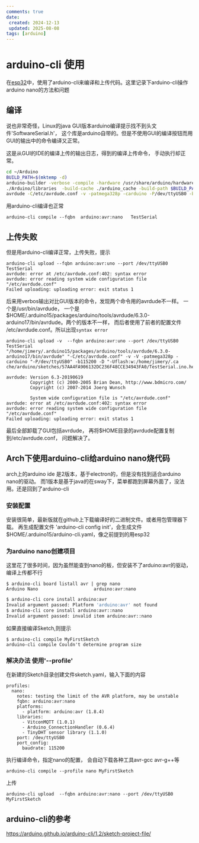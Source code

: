 ```yaml
---
comments: true
date: 
 created: 2024-12-13
 updated: 2025-08-08
tags: [arduino]
---
```


# arduino-cli 使用
在[esp32](esp32.md)中，使用了arduino-cli来编译和上传代码。这里记录下arduino-cli操作arduino nano的方法和问题

## 编译
说也非常奇怪，Linux的java GUI版本arduino编译提示找不到头文件'SoftwareSerial.h'， 这个库是arduino自带的。但是不使用GUI的编译按钮而用GUI的输出中的命令编译又正常。 

这是从GUI的IDE的编译上传的输出日志，得到的编译上传命令， 手动执行却正常。
```sh
cd ~/Arduino
BUILD_PATH=$(mktemp -d)
arduino-builder -verbose -compile -hardware /usr/share/arduino/hardware -tools /usr/share/arduino/hardware/tools/avr -libraries /
./Arduino/libraries  -build-cache ./arduino_cache -build-path $BUILD_PATH  -fqbn=arduino:avr:uno  -prefs=build.warn_data_percentage=75 ./TestSerial/TestSerial.ino
avrdude -C/etc/avrdude.conf -v -patmega328p -carduino -P/dev/ttyUSB0 -b115200 -D -Uflash:w:${BUILD_PATH}/TestSerial.ino.hex:i 
```

用arduino-cli编译也正常
```
arduino-cli compile --fqbn  arduino:avr:nano   TestSerial 
```

## 上传失败

但是用arduino-cli编译正常，上传失败，提示
```
arduino-cli upload --fqbn arduino:avr:uno --port /dev/ttyUSB0 TestSerial
avrdude: error at /etc/avrdude.conf:402: syntax error                                                                                                                                           
avrdude: error reading system wide configuration file "/etc/avrdude.conf"                                                                                                                       
Failed uploading: uploading error: exit status 1   
```

后来用verbos输出对比GUI版本的命令，发现两个命令用的avrdude不一样。 一个是/usr/bin/avrdude， 一个是$HOME/.arduino15/packages/arduino/tools/avrdude/6.3.0-arduino17/bin/avrdude。两个的版本不一样， 而后者使用了前者的配置文件 /etc/avrdude.conf。所以出现`syntax error`
```
arduino-cli upload -v  --fqbn arduino:avr:uno --port /dev/ttyUSB0 TestSerial
"/home/jimery/.arduino15/packages/arduino/tools/avrdude/6.3.0-arduino17/bin/avrdude" "-C/etc/avrdude.conf" -v -V -patmega328p -carduino "-P/dev/ttyUSB0" -b115200 -D "-Uflash:w:/home/jimery/.ca
che/arduino/sketches/57AA4FA906132DC236F48CCE34943FA0/TestSerial.ino.hex:i"                                                                                                                     
                                                                                                                                                                                                
avrdude: Version 6.3-20190619                                                                                                                                                                   
         Copyright (c) 2000-2005 Brian Dean, http://www.bdmicro.com/                                                                                                                            
         Copyright (c) 2007-2014 Joerg Wunsch                                                   
                                                                                                                                                                                                
         System wide configuration file is "/etc/avrdude.conf"                                                                                                                                  
avrdude: error at /etc/avrdude.conf:402: syntax error                                                                                                                                           
avrdude: error reading system wide configuration file "/etc/avrdude.conf"                                                                                                                       
Failed uploading: uploading error: exit status 1 
```

最后全部卸载了GUI包括avrdude， 再将$HOME目录的avrdude配置复制到/etc/avrdude.conf， 问题解决了。


## Arch下使用arduino-cli给arduino nano烧代码

arch上的arduino ide 是2版本，基于electron的，但是没有找到适合arduino nano的驱动。 而1版本是基于java的在sway下，菜单都跑到屏幕外面了，没法用。还是回到了arduino-cli

### 安装配置
安装很简单，最新版就在github上下载编译好的二进制文件。或者用包管理器下载。 再生成配置文件 'arduino-cli config init'，会生成文件 $HOME/.arduino15/arduino-cli.yaml，像之前提到的用esp32

### 为arduino nano创建项目
这里花了很多时间，因为虽然能查到nano的板，但安装不了arduino:avr的驱动，编译上传都不行
```
$ arduino-cli board listall avr | grep nano
Arduino Nano                     arduino:avr:nano
```

```sh
$ arduino-cli core install arduino:avr
Invalid argument passed: Platform 'arduino:avr' not found
$ arduino-cli core install arduino:avr::nano
Invalid argument passed: invalid item arduino:avr::nano
```

如果直接编译Sketch,则提示
```
$ arduino-cli compile MyFirstSketch
arduino-cli compile Couldn't determine program size
```

### 解决办法 使用'--profile'
在新建的Sketch目录创建文件sketch.yaml，输入下面的内容
```
profiles:
  nano:
    notes: testing the limit of the AVR platform, may be unstable
    fqbn: arduino:avr:nano
    platforms:
      - platform: arduino:avr (1.8.4)
    libraries:
      - VitconMQTT (1.0.1)
      - Arduino_ConnectionHandler (0.6.4)
      - TinyDHT sensor library (1.1.0)
    port: /dev/ttyUSB0
    port_config:
      baudrate: 115200
```

执行编译命令，指定nano的配置， 会自动下载各种工具avr-gcc avr-g++等
```
arduino-cli compile --profile nano MyFirstSketch      
```

上传
```
arduino-cli upload  --fqbn arduino:avr:nano --port /dev/ttyUSB0 MyFirstSketch
```

## arduino-cli的参考
https://arduino.github.io/arduino-cli/1.2/sketch-project-file/